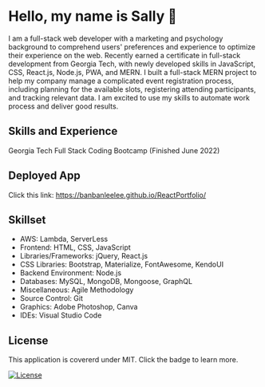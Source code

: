 # Hello, my name is Sally 👋

I am a full-stack web developer with a marketing and psychology background to comprehend users' preferences and experience to optimize their experience on the web. Recently earned a certificate in full-stack development from Georgia Tech, with newly developed skills in JavaScript, CSS, React.js, Node.js, PWA, and MERN. 
I built a full-stack MERN project to help my company manage a complicated event registration process, including planning for the available slots, registering attending participants, and tracking relevant data. I am excited to use my skills to automate work process and deliver good results. 

## Skills and Experience

Georgia Tech Full Stack Coding Bootcamp (Finished June 2022)

## Deployed App

Click this link: https://banbanleelee.github.io/ReactPortfolio/

## Skillset

* AWS: Lambda, ServerLess
* Frontend: HTML, CSS, JavaScript
* Libraries/Frameworks: jQuery, React.js
* CSS Libraries: Bootstrap, Materialize, FontAwesome, KendoUI
* Backend Environment: Node.js
* Databases: MySQL, MongoDB, Mongoose, GraphQL
* Miscellaneous: Agile Methodology
* Source Control: Git
* Graphics: Adobe Photoshop, Canva
* IDEs: Visual Studio Code


## License
 This application is covererd under MIT. Click the badge to learn more. 

 [![License](https://img.shields.io/badge/License-MIT-yellow.svg)](https://opensource.org/licenses/MIT)

